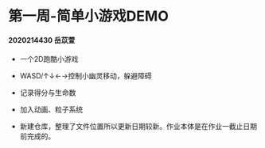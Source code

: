 # 第一周-简单小游戏DEMO

#### 2020214430 岳苡萱

- 一个2D跑酷小游戏

- WASD/↑↓←→控制小幽灵移动，躲避障碍

- 记录得分与生命数

- 加入动画、粒子系统

- 新建仓库，整理了文件位置所以更新日期较新。作业本体是在作业一截止日期前完成的。
